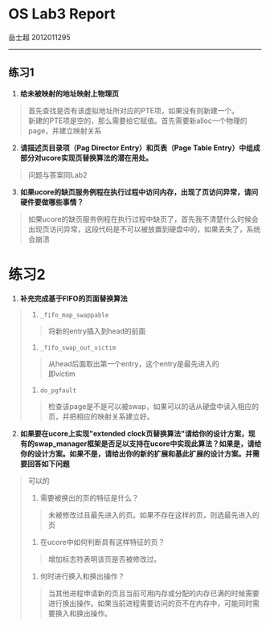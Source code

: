 #	OS Lab3 Report
岳士超
2012011295

--------


## 练习1

1. **给未被映射的地址映射上物理页**
> 首先查找是否有该虚拟地址所对应的PTE项，如果没有则新建一个。  
> 新建的PTE项是空的，那么需要给它赋值。首先需要新alloc一个物理的page，并建立映射关系
> 
> 

2. **请描述页目录项（Pag Director Entry）和页表（Page Table Entry）中组成部分对ucore实现页替换算法的潜在用处。**
> 问题与答案同Lab2

3. **如果ucore的缺页服务例程在执行过程中访问内存，出现了页访问异常，请问硬件要做哪些事情？**
> 如果ucore的缺页服务例程在执行过程中缺页了，首先我不清楚什么时候会出现页访问异常，这段代码是不可以被放置到硬盘中的，如果丢失了，系统会崩溃

# 练习2
1. **补充完成基于FIFO的页面替换算法**
> 1. ``_fifo_map_swappable``
> > 将新的entry插入到head的前面
> 
> 1. ``_fifo_swap_out_victim``
> > 从head后面取出第一个entry，这个entry是最先进入的  
> > 即victim
> 
> 1. ``do_pgfault``
> > 检查该page是不是可以被swap，如果可以的话从硬盘中读入相应的页，并把相应的映射关系建立好。


2. **如果要在ucore上实现"extended clock页替换算法"请给你的设计方案，现有的swap_manager框架是否足以支持在ucore中实现此算法？如果是，请给你的设计方案。如果不是，请给出你的新的扩展和基此扩展的设计方案。并需要回答如下问题**
> 可以的
> 
> 1. 需要被换出的页的特征是什么？
> > 未被修改过且最先进入的页。如果不存在这样的页，则选最先进入的页
> 
> 1. 在ucore中如何判断具有这样特征的页？
> > 增加标志符表明该页是否被修改过。
> 
> 1. 何时进行换入和换出操作？
> > 当其他进程申请新的页且当前可用内存或分配的内存已满的时候需要进行换出操作。如果当前进程需要访问的页不在内存中，可能同时需要换入和换出操作。
